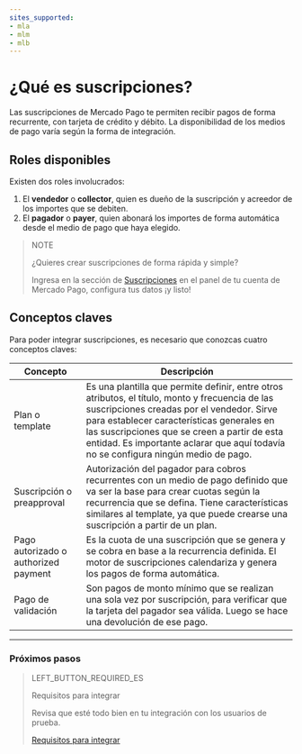 ```yaml
---
sites_supported:
- mla
- mlm
- mlb
---
```


# ¿Qué es suscripciones?

Las suscripciones de Mercado Pago te permiten recibir pagos de forma recurrente, con tarjeta de crédito y débito. La disponibilidad de los medios de pago varía según la forma de integración.

## Roles disponibles

Existen dos roles involucrados:
1. El __vendedor__ o __collector__, quien es dueño de la suscripción y acreedor de los importes que se debiten.
1. El __pagador__ o __payer__, quien abonará los importes de forma automática desde el medio de pago que haya elegido.

> NOTE
> 
> ¿Quieres crear suscripciones de forma rápida y simple?
> 
> Ingresa en la sección de <a href="https://www.mercadopago[FAKER][URL][DOMAIN]/subscription-plans" target="_blank">Suscripciones</a> en el panel de tu cuenta de Mercado Pago, configura tus datos ¡y listo!


## Conceptos claves

Para poder integrar suscripciones, es necesario que conozcas cuatro conceptos claves:

Concepto | Descripción
--- |	---
Plan o template | Es una plantilla que permite definir, entre otros atributos, el título, monto y frecuencia de las suscripciones creadas por el vendedor. Sirve para establecer características generales en las suscripciones que se creen a partir de esta entidad. Es importante aclarar que aquí todavía no se configura ningún medio de pago.|
Suscripción o preapproval | Autorización del pagador para cobros recurrentes con un medio de pago definido que va ser la base para crear cuotas según la recurrencia que se defina. Tiene características similares al template, ya que puede crearse una suscripción a partir de un plan.|  
Pago autorizado o authorized payment | Es la cuota de una suscripción que se genera y se cobra en base a la recurrencia definida. El motor de suscripciones calendariza y genera los pagos de forma automática. |  
Pago de validación | Son pagos de monto mínimo que se realizan una sola vez por suscripción, para verificar que la tarjeta del pagador sea válida. Luego se hace una devolución de ese pago. |  


------------
### Próximos pasos
> LEFT_BUTTON_REQUIRED_ES
>
> Requisitos para integrar
>
> Revisa que esté todo bien en tu integración con los usuarios de prueba.
>
> [Requisitos para integrar](http://www.mercadopago[FAKER][URL][DOMAIN]/developers/es/guides/online-payments/subscriptions/previous-requirements/)
